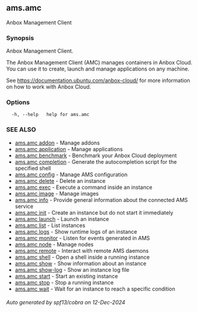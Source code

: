 ## ams.amc

Anbox Management Client

### Synopsis

Anbox Management Client.

The Anbox Management Client (AMC) manages containers in Anbox Cloud.
You can use it to create, launch and manage applications on any machine.

See https://documentation.ubuntu.com/anbox-cloud/ for more information on how to work
with Anbox Cloud.

### Options

```
  -h, --help   help for ams.amc
```

### SEE ALSO

* [ams.amc addon](ams.amc_addon.md)	 - Manage addons
* [ams.amc application](ams.amc_application.md)	 - Manage applications
* [ams.amc benchmark](ams.amc_benchmark.md)	 - Benchmark your Anbox Cloud deployment
* [ams.amc completion](ams.amc_completion.md)	 - Generate the autocompletion script for the specified shell
* [ams.amc config](ams.amc_config.md)	 - Manage AMS configuration
* [ams.amc delete](ams.amc_delete.md)	 - Delete an instance
* [ams.amc exec](ams.amc_exec.md)	 - Execute a command inside an instance
* [ams.amc image](ams.amc_image.md)	 - Manage images
* [ams.amc info](ams.amc_info.md)	 - Provide general information about the connected AMS service
* [ams.amc init](ams.amc_init.md)	 - Create an instance but do not start it immediately
* [ams.amc launch](ams.amc_launch.md)	 - Launch an instance
* [ams.amc list](ams.amc_list.md)	 - List instances
* [ams.amc logs](ams.amc_logs.md)	 - Show runtime logs of an instance
* [ams.amc monitor](ams.amc_monitor.md)	 - Listen for events generated in AMS
* [ams.amc node](ams.amc_node.md)	 - Manage nodes
* [ams.amc remote](ams.amc_remote.md)	 - Interact with remote AMS daemons
* [ams.amc shell](ams.amc_shell.md)	 - Open a shell inside a running instance
* [ams.amc show](ams.amc_show.md)	 - Show information about an instance
* [ams.amc show-log](ams.amc_show-log.md)	 - Show an instance log file
* [ams.amc start](ams.amc_start.md)	 - Start an existing instance
* [ams.amc stop](ams.amc_stop.md)	 - Stop a running instance
* [ams.amc wait](ams.amc_wait.md)	 - Wait for an instance to reach a specific condition

###### Auto generated by spf13/cobra on 12-Dec-2024
